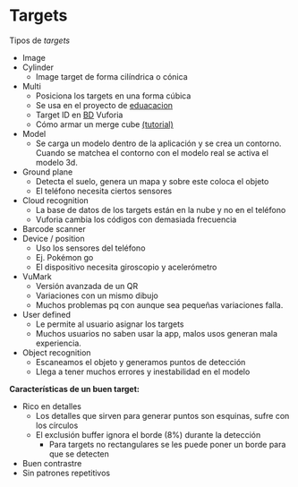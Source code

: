 # Targets

Tipos de _targets_

- Image
- Cylinder
  - Image target de forma cilíndrica o cónica
- Multi
  - Posiciona los targets en una forma cúbica
  - Se usa en el proyecto de [eduacacion](/CursoAR/Educacion/)
  - Target ID en [BD](https://developer.vuforia.com/vui/develop/databases/ed3e202fc2764008bcc67397962c4a39/targets/7cb9f4b6a91647589e3437a9bf09faf4) Vuforia
  - Cómo armar un merge cube [(tutorial)](https://www.youtube.com/watch?v=zEeVO1woFxI&ab_channel=TERALAB)
- Model
  - Se carga un modelo dentro de la aplicación y se crea un contorno. Cuando se matchea el contorno con el modelo real se activa el modelo 3d.
- Ground plane
  - Detecta el suelo, genera un mapa y sobre este coloca el objeto
  - El teléfono necesita ciertos sensores
- Cloud recognition
  - La base de datos de los targets están en la nube y no en el teléfono
  - Vuforia cambia los códigos con demasiada frecuencia
- Barcode scanner
- Device / position
  - Uso los sensores del teléfono
  - Ej. Pokémon go
  - El dispositivo necesita giroscopio y acelerómetro
- VuMark
  - Versión avanzada de un QR
  - Variaciones con un mismo dibujo
  - Muchos problemas pq con aunque sea pequeñas variaciones falla.
- User defined
  - Le permite al usuario asignar los targets
  - Muchos usuarios no saben usar la app, malos usos generan mala experiencia.
- Object recognition
  - Escaneamos el objeto y generamos puntos de detección
  - Llega a tener muchos errores y inestabilidad en el modelo

**Características de un buen target:**

- Rico en detalles
  - Los detalles que sirven para generar puntos son esquinas, sufre con los círculos
  - El exclusión buffer ignora el borde (8%) durante la detección
    - Para targets no rectangulares se les puede poner un borde para que se detecten
- Buen contrastre
- Sin patrones repetitivos
